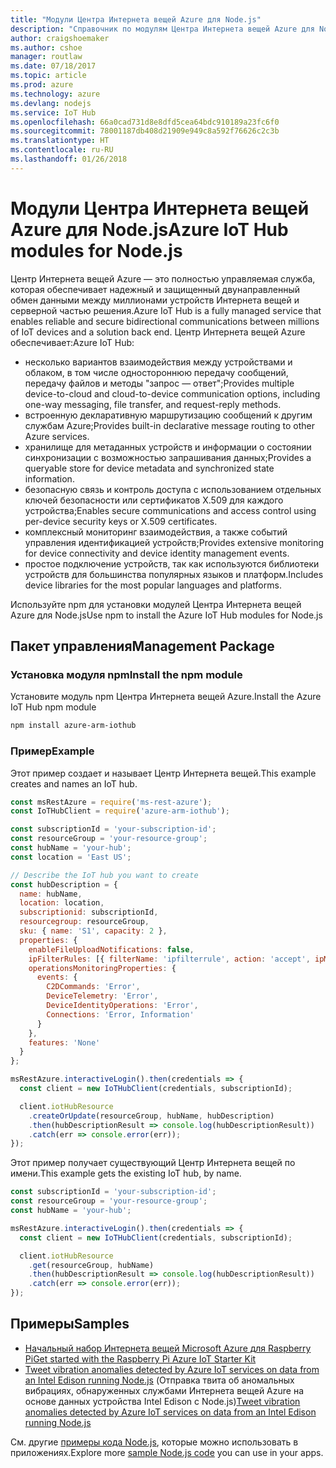 ```yaml
---
title: "Модули Центра Интернета вещей Azure для Node.js"
description: "Справочник по модулям Центра Интернета вещей Azure для Node.js"
author: craigshoemaker
ms.author: cshoe
manager: routlaw
ms.date: 07/18/2017
ms.topic: article
ms.prod: azure
ms.technology: azure
ms.devlang: nodejs
ms.service: IoT Hub
ms.openlocfilehash: 66a0cad731d8e8dfd5cea64bdc910189a23fc6f0
ms.sourcegitcommit: 78001187db408d21909e949c8a592f76626c2c3b
ms.translationtype: HT
ms.contentlocale: ru-RU
ms.lasthandoff: 01/26/2018
---
```

# <a name="azure-iot-hub-modules-for-nodejs"></a><span data-ttu-id="49e1f-103">Модули Центра Интернета вещей Azure для Node.js</span><span class="sxs-lookup"><span data-stu-id="49e1f-103">Azure IoT Hub modules for Node.js</span></span>

<span data-ttu-id="49e1f-104">Центр Интернета вещей Azure — это полностью управляемая служба, которая обеспечивает надежный и защищенный двунаправленный обмен данными между миллионами устройств Интернета вещей и серверной частью решения.</span><span class="sxs-lookup"><span data-stu-id="49e1f-104">Azure IoT Hub is a fully managed service that enables reliable and secure bidirectional communications between millions of IoT devices and a solution back end.</span></span> <span data-ttu-id="49e1f-105">Центр Интернета вещей Azure обеспечивает:</span><span class="sxs-lookup"><span data-stu-id="49e1f-105">Azure IoT Hub:</span></span>
- <span data-ttu-id="49e1f-106">несколько вариантов взаимодействия между устройствами и облаком, в том числе одностороннюю передачу сообщений, передачу файлов и методы "запрос — ответ";</span><span class="sxs-lookup"><span data-stu-id="49e1f-106">Provides multiple device-to-cloud and cloud-to-device communication options, including one-way messaging, file transfer, and request-reply methods.</span></span>
- <span data-ttu-id="49e1f-107">встроенную декларативную маршрутизацию сообщений к другим службам Azure;</span><span class="sxs-lookup"><span data-stu-id="49e1f-107">Provides built-in declarative message routing to other Azure services.</span></span>
- <span data-ttu-id="49e1f-108">хранилище для метаданных устройств и информации о состоянии синхронизации с возможностью запрашивания данных;</span><span class="sxs-lookup"><span data-stu-id="49e1f-108">Provides a queryable store for device metadata and synchronized state information.</span></span>
- <span data-ttu-id="49e1f-109">безопасную связь и контроль доступа с использованием отдельных ключей безопасности или сертификатов X.509 для каждого устройства;</span><span class="sxs-lookup"><span data-stu-id="49e1f-109">Enables secure communications and access control using per-device security keys or X.509 certificates.</span></span>
- <span data-ttu-id="49e1f-110">комплексный мониторинг взаимодействия, а также событий управления идентификацией устройств;</span><span class="sxs-lookup"><span data-stu-id="49e1f-110">Provides extensive monitoring for device connectivity and device identity management events.</span></span>
- <span data-ttu-id="49e1f-111">простое подключение устройств, так как используются библиотеки устройств для большинства популярных языков и платформ.</span><span class="sxs-lookup"><span data-stu-id="49e1f-111">Includes device libraries for the most popular languages and platforms.</span></span>

<span data-ttu-id="49e1f-112">Используйте npm для установки модулей Центра Интернета вещей Azure для Node.js</span><span class="sxs-lookup"><span data-stu-id="49e1f-112">Use npm to install the Azure IoT Hub modules for Node.js</span></span>

## <a name="management-package"></a><span data-ttu-id="49e1f-113">Пакет управления</span><span class="sxs-lookup"><span data-stu-id="49e1f-113">Management Package</span></span>

### <a name="install-the-npm-module"></a><span data-ttu-id="49e1f-114">Установка модуля npm</span><span class="sxs-lookup"><span data-stu-id="49e1f-114">Install the npm module</span></span>

<span data-ttu-id="49e1f-115">Установите модуль npm Центра Интернета вещей Azure.</span><span class="sxs-lookup"><span data-stu-id="49e1f-115">Install the Azure IoT Hub npm module</span></span>

```bash
npm install azure-arm-iothub
```

### <a name="example"></a><span data-ttu-id="49e1f-116">Пример</span><span class="sxs-lookup"><span data-stu-id="49e1f-116">Example</span></span>

<span data-ttu-id="49e1f-117">Этот пример создает и называет Центр Интернета вещей.</span><span class="sxs-lookup"><span data-stu-id="49e1f-117">This example creates and names an IoT hub.</span></span>

```javascript
const msRestAzure = require('ms-rest-azure');
const IoTHubClient = require('azure-arm-iothub');

const subscriptionId = 'your-subscription-id';
const resourceGroup = 'your-resource-group';
const hubName = 'your-hub';
const location = 'East US';

// Describe the IoT hub you want to create
const hubDescription = {
  name: hubName,
  location: location,
  subscriptionid: subscriptionId,
  resourcegroup: resourceGroup,
  sku: { name: 'S1', capacity: 2 },
  properties: {
    enableFileUploadNotifications: false,
    ipFilterRules: [{ filterName: 'ipfilterrule', action: 'accept', ipMask: '0.0.0.0/0' }],
    operationsMonitoringProperties: {
      events: {
        C2DCommands: 'Error',
        DeviceTelemetry: 'Error',
        DeviceIdentityOperations: 'Error',
        Connections: 'Error, Information'
      }
    },
    features: 'None'
  }
};

msRestAzure.interactiveLogin().then(credentials => {
  const client = new IoTHubClient(credentials, subscriptionId);

  client.iotHubResource
    .createOrUpdate(resourceGroup, hubName, hubDescription)
    .then(hubDescriptionResult => console.log(hubDescriptionResult))
    .catch(err => console.error(err));
});
```

<span data-ttu-id="49e1f-118">Этот пример получает существующий Центр Интернета вещей по имени.</span><span class="sxs-lookup"><span data-stu-id="49e1f-118">This example gets the existing IoT hub, by name.</span></span>

```javascript
const subscriptionId = 'your-subscription-id';
const resourceGroup = 'your-resource-group';
const hubName = 'your-hub';

msRestAzure.interactiveLogin().then(credentials => {
  const client = new IoTHubClient(credentials, subscriptionId);

  client.iotHubResource
    .get(resourceGroup, hubName)
    .then(hubDescriptionResult => console.log(hubDescriptionResult))
    .catch(err => console.error(err));
});
```

## <a name="samples"></a><span data-ttu-id="49e1f-119">Примеры</span><span class="sxs-lookup"><span data-stu-id="49e1f-119">Samples</span></span>

- [<span data-ttu-id="49e1f-120">Начальный набор Интернета вещей Microsoft Azure для Raspberry Pi</span><span class="sxs-lookup"><span data-stu-id="49e1f-120">Get started with the Raspberry Pi Azure IoT Starter Kit</span></span>](https://azure.microsoft.com/resources/samples/iot-remote-monitoring-node-raspberrypi-getstartedkit/)
- <span data-ttu-id="49e1f-121">[Tweet vibration anomalies detected by Azure IoT services on data from an Intel Edison running Node.js](https://azure.microsoft.com/resources/samples/iot-hub-nodejs-intel-edison-vibration-anomaly-detection/) (Отправка твита об аномальных вибрациях, обнаруженных службами Интернета вещей Azure на основе данных устройства Intel Edison с Node.js)</span><span class="sxs-lookup"><span data-stu-id="49e1f-121">[Tweet vibration anomalies detected by Azure IoT services on data from an Intel Edison running Node.js](https://azure.microsoft.com/resources/samples/iot-hub-nodejs-intel-edison-vibration-anomaly-detection/)</span></span>

<span data-ttu-id="49e1f-122">См. другие [примеры кода Node.js](https://azure.microsoft.com/resources/samples/?platform=nodejs), которые можно использовать в приложениях.</span><span class="sxs-lookup"><span data-stu-id="49e1f-122">Explore more [sample Node.js code](https://azure.microsoft.com/resources/samples/?platform=nodejs) you can use in your apps.</span></span>
